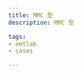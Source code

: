 ```yaml
---
title: MMC 型
description: MMC 型

tags:
- emtlab
- cases

---
```


<!-- import DocCardList from '@theme/DocCardList';

<DocCardList /> -->